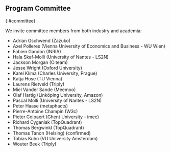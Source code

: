 ## Program Committee
{:#committee}

<!-- Names and affiliations of potential PC members (at least 50% of PC members should have been confirmed)
We strongly encourage the workshop organisers to strive for gender, location, and institution diversity in the organisation and program committee, as well as efforts to broaden the participation of underrepresented and underserved minority groups. -->

We invite committee members from both industry and academia:

- Adrian Gschwend (Zazuko)
- Axel Polleres (Vienna University of Economics and Business - WU Wien)
- Fabien Gandon (INRIA)
- Hala Skaf-Molli (University of Nantes - LS2N)
- Jackson Morgan (O.team)
- Jesse Wright (Oxford University)
- Karel Klíma (Charles University, Prague)
- Katja Hose (TU Vienna)
- Laurens Rietveld (Triply)
- Miel Vander Sande (Meemoo)
- Olaf Hartig (Linköping University, Amazon)
- Pascal Molli (University of Nantes - LS2N)
- Peter Haase (metaphacts)
- Pierre-Antoine Champin (W3c)
- Pieter Colpaert (Ghent University - imec)
- Richard Cyganiak (TopQuadrant)
- Thomas Bergwinkl (TopQuadrant)
- Thomas Tanon (Helsing) (confirmed)
- Tobias Kuhn (VU University Amsterdam)
- Wouter Beek (Triply)
